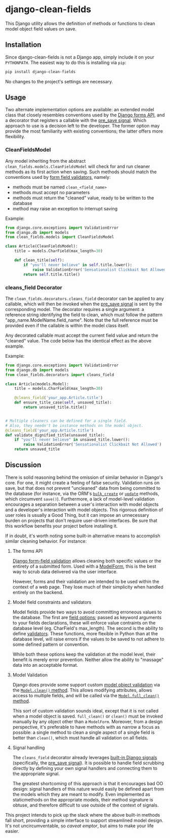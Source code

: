 # django-clean-fields
This Django utility allows the definition of methods or functions to clean model object field values on save.


## Installation
Since django-clean-fields is not a Django app, simply include it on your `PYTHONPATH`. The easiest way to do this is installing via `pip`:

```bash
pip install django-clean-fields
```

No changes to the project's settings are necessary.


## Usage
Two alternate implementation options are available: an extended model class that closely resembles conventions used by the [Django forms API](https://docs.djangoproject.com/en/dev/ref/forms/validation/), and a decorator that registers a callable with the [pre_save signal](https://docs.djangoproject.com/en/dev/ref/signals/#django.db.models.signals.pre_save). Which approach to use is a decision left to the developer. The former option may provide the most familiarity with existing conventions; the latter offers more flexibility.

### CleanFieldsModel
Any model inheriting from the abstract `clean_fields.models.CleanFieldsModel` will check for and run cleaner methods as its first action when saving. Such methods should match the conventions used by [form field validators](https://docs.djangoproject.com/en/dev/ref/forms/validation/), namely:

- methods must be named `clean_<field_name>`
- methods must accept no parameters
- methods must return the "cleaned" value, ready to be written to the database
- method may raise an exception to interrupt saving

Example:

```python
from django.core.exceptions import ValidationError
from django.db import models
from clean_fields.models import CleanFieldsModel

class Article(CleanFieldsModel):
    title = models.CharField(max_length=30)

    def clean_title(self):
        if "you'll never believe" in self.title.lower():
            raise ValidationError('Sensationalist Clickbait Not Allowed')
        return self.title.title()
```

### cleans_field Decorator
The `clean_fields.decorators.cleans_field` decorator can be applied to any callable, which will then be invoked when the [pre_save signal](https://docs.djangoproject.com/en/dev/ref/signals/#django.db.models.signals.pre_save) is sent by the corresponding model. The decorator requires a single argument: a reference string identifying the field to clean, which must follow the pattern "app_name.ModelName.field_name". Note that the full reference must be provided even if the callable is within the model class itself.

Any decorated callable must accept the current field value and return the "cleaned" value. The code below has the identical effect as the above example.

Example:

```python
from django.core.exceptions import ValidationError
from django.db import models
from clean_fields.decorators import cleans_field

class Article(models.Model):
    title = models.CharField(max_length=30)

    @cleans_field('your_app.Article.title')
    def ensure_title_case(self, unsaved_title):
        return unsaved_title.title()


# Multiple cleaners can be defined for a single field.
# Also, they needn't be instance methods on the model object.
@cleans_field('your_app.Article.title')
def validate_dignified_title(unsaved_title):
    if "you'll never believe" in unsaved_title.lower():
        raise ValidationError('Sensationalist Clickbait Not Allowed')
    return unsaved_title
```


## Discussion
There is solid reasoning behind the omission of similar behavior in Django's core. For one, it might create a feeling of false security. Validation runs on save, but that does not prevent "uncleaned" data from being committed to the database (for instance, via the ORM's [`bulk_create`](https://docs.djangoproject.com/en/dev/ref/models/querysets/#bulk-create) or [`update`](https://docs.djangoproject.com/en/dev/ref/models/querysets/#update) methods, which circumvent `save()`). Furthermore, a lack of model-level validation encourages a separation between a user's interaction with model objects and a developer's interaction with model objects. This rigorous definition of user roles is usually a Good Thing, but it can impose an unnecessary burden on projects that don't require user-driven interfaces. Be sure that this workflow benefits your project before installing it.

If in doubt, it's worth noting some built-in alternative means to accomplish similar cleaning behavior. For instance:

1. The forms API

    [Django form-field validation](https://docs.djangoproject.com/en/dev/ref/forms/validation/) allows cleaning both specific values or the entirety of a submitted form. Used with a [ModelForm](https://docs.djangoproject.com/en/dev/topics/forms/modelforms/#modelform), this is the best way to scrub data delivered via the user interface.

    However, forms and their validation are intended to be used within the context of a web page. They lose much of their simplicity when handled entirely on the backend.

2. Model field constraints and validators

    Model fields provide two ways to avoid committing erroneous values to the database. The first are [field options](https://docs.djangoproject.com/en/def/ref/models/fields/#field-options); passed as keyword arguments to your fields declarations, these will enforce value contraints on the database level (eg. CharField's max_length). The second is the ability to define [validators](https://docs.djangoproject.com/en/dev/ref/validators/#module-django.core.validators). These functions, more flexible in Python than at the database level, will raise errors if the values to be saved to not adhere to some defined pattern or convention.

    While both these options keep the validation at the model level, their benefit is merely error prevention. Neither allow the ability to "massage" data into an acceptable format.

3. Model Validation

    Django does provide some support custom [model object validation](https://docs.djangoproject.com/en/dev/ref/models/instances/#validating-objects) via the [`Model.clean()` method](https://docs.djangoproject.com/en/dev/ref/models/instances/#django.db.models.Model.clean). This allows modifying attributes, allows access to multiple fields, and will be called via the [`Model.full_clean()` method](https://docs.djangoproject.com/en/dev/ref/models/instances/#django.db.models.Model.full_clean).

    This sort of custom validation sounds ideal, except that it is not called when a model object is saved. `full_clean()` or `clean()` must be invoked manually by any object other than a `ModelForm`. Moreover, from a design perspective, it's preferable to have methods with as narrow a focus as possible: a single method to clean a single aspect of a single field is better than `clean()`, which must handle all validation on all fields.

4. Signal handling

    The `cleans_field` decorator already leverages [built-in Django signals](https://docs.djangoproject.com/en/dev/topics/signals/) (specifically, the [pre_save signal](https://docs.djangoproject.com/en/dev/ref/signals/#django.db.models.signals.pre_save)). It is possible to handle field scrubbing directly by defining your own signal handlers and connecting them to the appropriate signal.

    The greatest shortcoming of this approach is that it encourages bad OO design: signal handlers of this nature would easily be defined apart from the models which they are meant to modify. Even implemented as staticmethods on the appropriate models, their method signature is obtuse, and therefore difficult to use outside of the context of signals.

This project intends to pick up the slack where the above built-in methods fall short, providing a simple interface to support streamlined model design. It's not uncircumventable, so _caveat emptor_, but aims to make your life easier.
